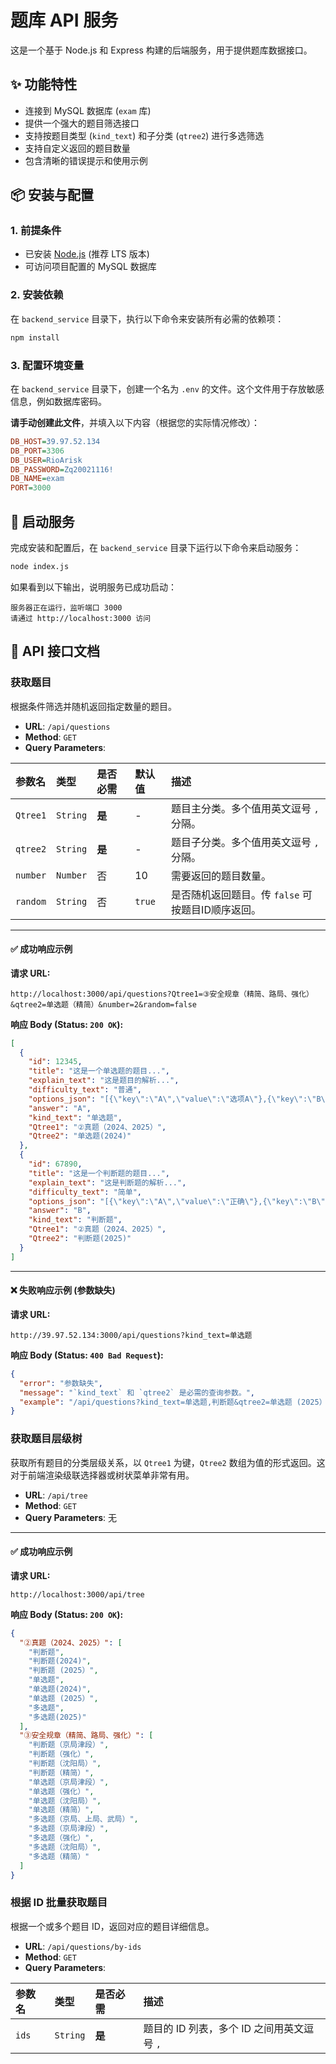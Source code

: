 # 题库 API 服务

这是一个基于 Node.js 和 Express 构建的后端服务，用于提供题库数据接口。

## ✨ 功能特性

-   连接到 MySQL 数据库 (`exam` 库)
-   提供一个强大的题目筛选接口
-   支持按题目类型 (`kind_text`) 和子分类 (`qtree2`) 进行多选筛选
-   支持自定义返回的题目数量
-   包含清晰的错误提示和使用示例

## 📦 安装与配置

### 1. 前提条件

-   已安装 [Node.js](https://nodejs.org/) (推荐 LTS 版本)
-   可访问项目配置的 MySQL 数据库

### 2. 安装依赖

在 `backend_service` 目录下，执行以下命令来安装所有必需的依赖项：

```bash
npm install
```

### 3. 配置环境变量

在 `backend_service` 目录下，创建一个名为 `.env` 的文件。这个文件用于存放敏感信息，例如数据库密码。

**请手动创建此文件**，并填入以下内容（根据您的实际情况修改）：

```ini
DB_HOST=39.97.52.134
DB_PORT=3306
DB_USER=RioArisk
DB_PASSWORD=Zq20021116!
DB_NAME=exam
PORT=3000
```

## 🚀 启动服务

完成安装和配置后，在 `backend_service` 目录下运行以下命令来启动服务：

```bash
node index.js
```

如果看到以下输出，说明服务已成功启动：

```
服务器正在运行，监听端口 3000
请通过 http://localhost:3000 访问
```

## 📖 API 接口文档

### 获取题目

根据条件筛选并随机返回指定数量的题目。

-   **URL**: `/api/questions`
-   **Method**: `GET`
-   **Query Parameters**:

| 参数名 | 类型 | 是否必需 | 默认值 | 描述 |
| :--- | :--- | :--- | :--- | :--- |
| `Qtree1` | `String` | **是** | - | 题目主分类。多个值用英文逗号 `,` 分隔。 |
| `qtree2` | `String` | **是** | - | 题目子分类。多个值用英文逗号 `,` 分隔。 |
| `number` | `Number` | 否 | 10 | 需要返回的题目数量。 |
| `random` | `String` | 否 | `true` | 是否随机返回题目。传 `false` 可按题目ID顺序返回。 |

---

#### ✅ 成功响应示例

**请求 URL:**
```
http://localhost:3000/api/questions?Qtree1=③安全规章（精简、路局、强化）&qtree2=单选题（精简）&number=2&random=false
```

**响应 Body (Status: `200 OK`):**
```json
[
  {
    "id": 12345,
    "title": "这是一个单选题的题目...",
    "explain_text": "这是题目的解析...",
    "difficulty_text": "普通",
    "options_json": "[{\"key\":\"A\",\"value\":\"选项A\"},{\"key\":\"B\",\"value\":\"选项B\"}]",
    "answer": "A",
    "kind_text": "单选题",
    "Qtree1": "②真题（2024、2025）",
    "Qtree2": "单选题(2024)"
  },
  {
    "id": 67890,
    "title": "这是一个判断题的题目...",
    "explain_text": "这是判断题的解析...",
    "difficulty_text": "简单",
    "options_json": "[{\"key\":\"A\",\"value\":\"正确\"},{\"key\":\"B\",\"value\":\"错误\"}]",
    "answer": "B",
    "kind_text": "判断题",
    "Qtree1": "②真题（2024、2025）",
    "Qtree2": "判断题(2025)"
  }
]
```

---

#### ❌ 失败响应示例 (参数缺失)

**请求 URL:**
```
http://39.97.52.134:3000/api/questions?kind_text=单选题
```

**响应 Body (Status: `400 Bad Request`):**
```json
{
  "error": "参数缺失",
  "message": "`kind_text` 和 `qtree2` 是必需的查询参数。",
  "example": "/api/questions?kind_text=单选题,判断题&qtree2=单选题 (2025）,判断题 (2025）&number=5"
}
```

### 获取题目层级树

获取所有题目的分类层级关系，以 `Qtree1` 为键，`Qtree2` 数组为值的形式返回。这对于前端渲染级联选择器或树状菜单非常有用。

-   **URL**: `/api/tree`
-   **Method**: `GET`
-   **Query Parameters**: 无

---

#### ✅ 成功响应示例

**请求 URL:**
```
http://localhost:3000/api/tree
```

**响应 Body (Status: `200 OK`):**
```json
{
  "②真题（2024、2025）": [
    "判断题",
    "判断题(2024)",
    "判断题 (2025）",
    "单选题",
    "单选题(2024)",
    "单选题 (2025）",
    "多选题",
    "多选题(2025)"
  ],
  "③安全规章（精简、路局、强化）": [
    "判断题（京局津段）",
    "判断题（强化）",
    "判断题（沈阳局）",
    "判断题（精简）",
    "单选题（京局津段）",
    "单选题（强化）",
    "单选题（沈阳局）",
    "单选题（精简）",
    "多选题（京局、上局、武局）",
    "多选题（京局津段）",
    "多选题（强化）",
    "多选题（沈阳局）",
    "多选题（精简）"
  ]
}
```

### 根据 ID 批量获取题目

根据一个或多个题目 ID，返回对应的题目详细信息。

-   **URL**: `/api/questions/by-ids`
-   **Method**: `GET`
-   **Query Parameters**:

| 参数名 | 类型 | 是否必需 | 描述 |
| :--- | :--- | :--- | :--- |
| `ids` | `String` | **是** | 题目的 ID 列表，多个 ID 之间用英文逗号 `,`